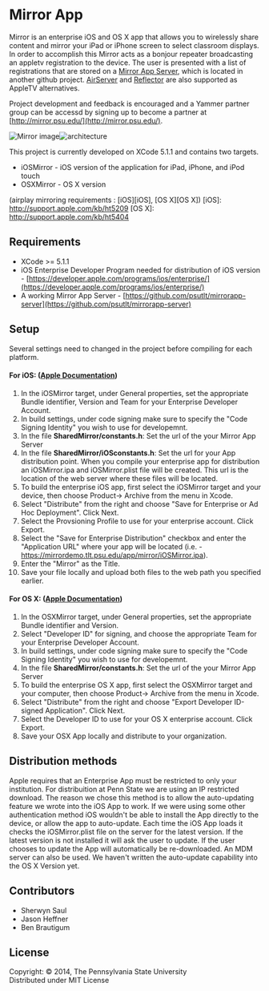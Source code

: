 Mirror App
=========

Mirror is an enterprise iOS and OS X app that allows you to wirelessly share content and mirror your iPad or iPhone screen to select classroom displays. In order to accomplish this Mirror acts as a bonjour repeater broadcasting an appletv registration to the device. The user is presented with a list of registrations that are stored on a [Mirror App Server](https://github.com/psutlt/mirrorapp-server), which is located in another github project. [AirServer](http://www.airserver.com/) and [Reflector](http://www.airsquirrels.com/reflector/) are also supported as AppleTV alternatives.

Project development and feedback is encouraged and a Yammer partner group can be accessd by signing up to become a partner at [http://mirror.psu.edu/](http://mirror.psu.edu/).  

![Mirror image](http://mirror.psu.edu/wp-content/uploads/sites/4426/2014/02/MirrorFrame-151x300.png)![architecture](https://sites.psu.edu/airplay/wp-content/uploads/sites/4426/2014/07/architecture.png)

This project is currently developed on XCode 5.1.1 and contains two targets.

* iOSMirror - iOS version of the application for iPad, iPhone, and iPod touch
* OSXMirror - OS X version

(airplay mirroring requirements : [iOS][iOS], [OS X][OS X])
[iOS]: http://support.apple.com/kb/ht5209
[OS X]: http://support.apple.com/kb/ht5404

## Requirements

 * XCode >= 5.1.1
 * iOS Enterprise Developer Program needed for distribution of iOS version - [https://developer.apple.com/programs/ios/enterprise/](https://developer.apple.com/programs/ios/enterprise/) 
 * A working Mirror App Server - [https://github.com/psutlt/mirrorapp-server](https://github.com/psutlt/mirrorapp-server)
 

## Setup

Several settings need to changed in the project before compiling for each platform.

#### For iOS: ([Apple Documentation](https://developer.apple.com/library/ios/documentation/IDEs/Conceptual/AppDistributionGuide/ConfiguringYourApp/ConfiguringYourApp.html#//apple_ref/doc/uid/TP40012582-CH28-SW1))

1. In the iOSMirror target, under General properties, set the appropriate Bundle identifier, Version and Team for your Enterprise Developer Account.
2. In build settings, under code signing make sure to specify the "Code Signing Identity" you wish to use for developemnt.
3. In the file **SharedMirror/constants.h**: Set the url of the your Mirror App Server
4. In the file **SharedMirror/iOSconstants.h**: Set the url for your App distribution point. When you compile your enterprise app for distribution an iOSMirror.ipa and iOSMirror.plist file will be created. This url is the location of the web server where these files will be located.
5. To build the enterprise iOS app, first select the iOSMirror target and your device, then choose Product-> Archive from the menu in Xcode.
6. Select "Distribute" from the right and choose "Save for Enterprise or Ad Hoc Deployment". Click Next.
7. Select the Provsioning Profile to use for your enterprise account. Click Export.
8. Select the "Save for Enterprise Distribution" checkbox and enter the "Application URL" where your app will be located (i.e. - https://mirrordemo.tlt.psu.edu/app/mirror/iOSMirror.ipa).
9. Enter the "Mirror" as the Title.
10. Save your file locally and upload both files to the web path you specified earlier.


#### For OS X: ([Apple Documentation](https://developer.apple.com/library/ios/documentation/IDEs/Conceptual/AppDistributionGuide/DistributingApplicationsOutside/DistributingApplicationsOutside.html#//apple_ref/doc/uid/TP40012582-CH12-SW2))

1. In the OSXMirror target, under General properties, set the appropriate Bundle identifier and Version.
2. Select "Developer ID" for signing, and choose the appropriate Team for your Enterprise Developer Account.
3. In build settings, under code signing make sure to specify the "Code Signing Identity" you wish to use for developemnt.
4. In the file **SharedMirror/constants.h**: Set the url of the your Mirror App Server
5. To build the enterprise OS X app, first select the OSXMirror target and your computer, then choose Product-> Archive from the menu in Xcode.
6. Select "Distribute" from the right and choose "Export Developer ID-signed Application". Click Next.
7. Select the Developer ID to use for your OS X enterprise account. Click Export.
8. Save your OSX App locally and distribute to your organization.

## Distribution methods

Apple requires that an Enterprise App must be restricted to only your institution. For distribuition at Penn State we are using an IP restricted download. The reason we chose this method is to allow the auto-updating feature we wrote into the iOS App to work. If we were using some other authentication method iOS wouldn't be able to install the App directly to the device, or allow the app to auto-update. Each time the iOS App loads it checks the iOSMirror.plist file on the server for the latest version. If the latest version is not installed it will ask the user to update. If the user chooses to update the App will automatically be re-downloaded. An MDM server can also be used. We haven't written the auto-update capability into the OS X Version yet.

## Contributors

* Sherwyn Saul 
* Jason Heffner
* Ben Brautigum 

## License

Copyright: © 2014, The Pennsylvania State University  
Distributed under MIT License
